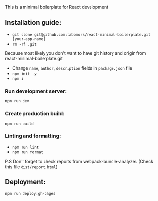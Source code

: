 This is a minimal boilerplate for React development

## Installation guide:

- `git clone git@github.com:tabomors/react-minimal-boilerplate.git [your-app-name]`
- `rm -rf .git`

Because most likely you don't want to have git history and origin from react-minimal-boilerplate.git

- Change `name`, `author`, `description` fields in `package.json` file
- `npm init -y`
- `npm i`

### Run development server:

`npm run dev`

### Create production build:

`npm run build`

### Linting and formatting:

* `npm run lint`
* `npm run format`

P.S Don't forget to check reports from webpack-bundle-analyzer. (Check this file `dist/report.html`)

## Deployment:

`npm run deploy:gh-pages`
